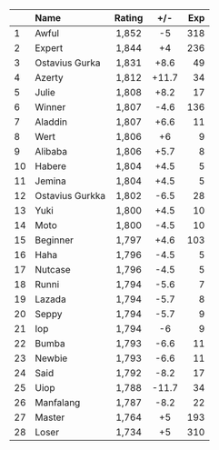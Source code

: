 | |Name|Rating|+/-|Exp|
|-|:---|:----:|:-:|--:|
|1|Awful|1,852|-5|318|
|2|Expert|1,844|+4|236|
|3|Ostavius Gurka|1,831|+8.6|49|
|4|Azerty|1,812|+11.7|34|
|5|Julie|1,808|+8.2|17|
|6|Winner|1,807|-4.6|136|
|7|Aladdin|1,807|+6.6|11|
|8|Wert|1,806|+6|9|
|9|Alibaba|1,806|+5.7|8|
|10|Habere|1,804|+4.5|5|
|11|Jemina|1,804|+4.5|5|
|12|Ostavius Gurkka|1,802|-6.5|28|
|13|Yuki|1,800|+4.5|10|
|14|Moto|1,800|-4.5|10|
|15|Beginner|1,797|+4.6|103|
|16|Haha|1,796|-4.5|5|
|17|Nutcase|1,796|-4.5|5|
|18|Runni|1,794|-5.6|7|
|19|Lazada|1,794|-5.7|8|
|20|Seppy|1,794|-5.7|9|
|21|Iop|1,794|-6|9|
|22|Bumba|1,793|-6.6|11|
|23|Newbie|1,793|-6.6|11|
|24|Said|1,792|-8.2|17|
|25|Uiop|1,788|-11.7|34|
|26|Manfalang|1,787|-8.2|22|
|27|Master|1,764|+5|193|
|28|Loser|1,734|+5|310|
